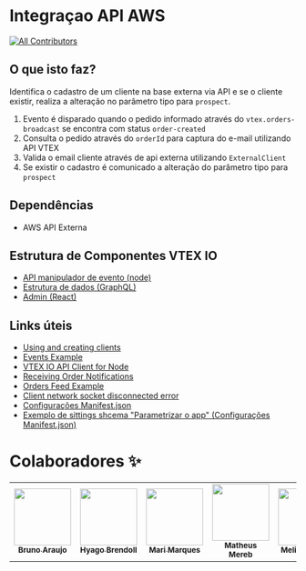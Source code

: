 # Integraçao API AWS
<!-- ALL-CONTRIBUTORS-BADGE:START - Do not remove or modify this section -->
[![All Contributors](https://img.shields.io/badge/all_contributors-10-orange.svg?style=flat-square)](#contributors)
<!-- ALL-CONTRIBUTORS-BADGE:END -->

## O que isto faz?

Identifica o cadastro de um cliente na base externa via API e se o cliente existir, realiza a alteração no parâmetro tipo para `prospect`.

1. Evento é disparado quando o pedido informado através do `vtex.orders-broadcast` se encontra com status `order-created`
2. Consulta o pedido através do `orderId` para captura do e-mail utilizando API VTEX
3. Valida o email cliente através de api externa utilizando `ExternalClient`
4. Se existir o cadastro é comunicado a alteração do parâmetro tipo para `prospect`

## Dependências
- AWS API Externa
  
## Estrutura de Componentes VTEX IO 
- [API manipulador de evento (node)](#)
- [Estrutura de dados (GraphQL)](#aplicarURL)
- [Admin (React)](https://github.com/willamys/wgfa7-admin-vtex-io)


## Links úteis
- [Using and creating clients](https://developers.vtex.com/vtex-developer-docs/docs/how-to-use-and-create-clients-on-vtex-io)
- [Events Example](https://github.com/vtex-apps/events-example/)
- [VTEX IO API Client for Node](https://github.com/vtex/node-vtex-api)
- [Receiving Order Notifications](https://developers.vtex.com/vtex-developer-docs/docs/how-to-receive-order-notifications-on-vtex-io)
- [Orders Feed Example](https://github.com/vtex-apps/orders-feed-example)
- [Client network socket disconnected error](https://github.com/vtex-apps/store-discussion/issues/377)
- [Configurações Manifest.json](https://developers.vtex.com/vtex-developer-docs/docs/vtex-io-documentation-manifest#settingsschema)
- [Exemplo de sittings shcema "Parametrizar o app" (Configurações Manifest.json)](https://github.com/vtex-apps/carrier-hubs-examples/blob/main/carrier-notifier-example/manifest.json)

# Colaboradores ✨
<table>
  <tr>
    <td align="center"><a href="https://github.com/brunotda"><img src="https://avatars0.githubusercontent.com/u/15007670?v=4" width="100px;" alt=""/><br /><sub><b>Bruno Araujo</b></sub></a></td>
    <td align="center"><a href="https://github.com/brendoll"><img src="https://avatars0.githubusercontent.com/u/5557733?v=4" width="100px;" alt=""/><br /><sub><b>Hyago Brendoll</b></sub></a></td>
    <td align="center"><a href="https://github.com/marim77"><img src="https://avatars0.githubusercontent.com/u/87247438?v=4" width="100px;" alt=""/><br /><sub><b>Mari Marques</b></sub></a></td>
    <td align="center"><a href="https://github.com/matheusmereb"><img src="https://avatars0.githubusercontent.com/u/79163839?v=4" width="100px;" alt=""/><br /><sub><b>Matheus Mereb</b></sub></a></td>
    <td align="center"><a href="https://github.com/melissareboucas"><img src="https://avatars0.githubusercontent.com/u/86539553?v=4" width="100px;" alt=""/><br /><sub><b>Melissa Viana</b></sub></a></td>
     <td align="center"><a href="https://github.com/sergiofdf"><img src="https://avatars0.githubusercontent.com/u/84455399?v=4" width="100px;" alt=""/><br /><sub><b>Sérgio Filho</b></sub></a></td>
    <td align="center"><a href="https://github.com/kyothiago"><img src="https://avatars0.githubusercontent.com/u/20112201?v=4" width="100px;" alt=""/><br /><sub><b>Thiago Almeida</b></sub></a></td>
    <td align="center"><a href="https://github.com/vanzacher"><img src="https://avatars0.githubusercontent.com/u/60407938?v=4" width="100px;" alt=""/><br /><sub><b>Vanderlei Zacher</b></sub></a></td>
    <td align="center"><a href="https://github.com/VanessaOrmonde"><img src="https://avatars0.githubusercontent.com/u/74844964?v=4" width="100px;" alt=""/><br /><sub><b>Vanessa Ormonde</b></sub></a></td>
    <td align="center"><a href="https://github.com/willamys"><img src="https://avatars0.githubusercontent.com/u/1679148?v=4" width="100px;" alt=""/><br /><sub><b>Willamys Araújo</b></sub></a></td>
  </tr>
</table>